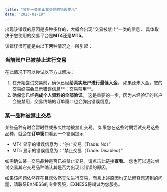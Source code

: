 ```yaml
---
title: "收到一条阻止我交易的错误提示"
date: "2023-01-10"
---
```


<Ads></Ads> 

出现该错误的原因是多种多样的，大概会出现“交易被禁止”一类的信息， 具体取决于您使用的交易平台是**MT4**还是**MT5**。

该错误很可能是由以下两种情况之一所引起：

### 当前账户已被禁止进行交易

在此情况下可以尝试以下方式解决：

1. 在开始尝试交易前，确保已经**给真实账户进行最低入金**。 如果还未入金，您的交易终端会显示错误信息**：交易禁用**。
2. 确保您已经**完成个人资料的全部验证**。 这是重要的一步，因为未经验证的账户会被禁用，交易终端的订单窗口也会弹出错误信息。

### 某一品种被禁止交易

某些品种有时会暂时性或永久性地被禁止交易。 如果您在这些时期尝试交易这些品种，就会在**订单窗口**看到一个错误提示：

- MT4 显示的错误信息为：“停止交易（Trade: No）”
- MT5 显示的错误信息为：“禁止交易（Trade: Disabled）”

如需确认某一交易品种是否已被禁止交易，请点击此链接**查看**。 您也可以通过尝试交易其它交易品种确认其是否为出现此错误的原因。

如果该问题依然存在且您依然无法进行交易，而且上述原因均无法解释您遇到的问题，请联系EXNESS的专业客服，EXNESS将竭诚为您服务。
